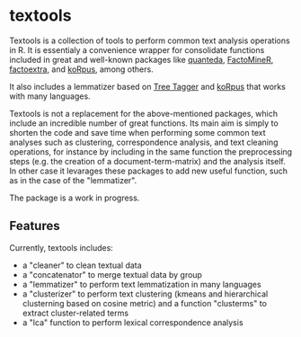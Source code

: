 # textools

Textools is a collection of tools to perform common text analysis operations in R. It is essentialy a convenience wrapper for consolidate functions included in great and well-known packages like [quanteda](https://quanteda.io/), [FactoMineR](http://factominer.free.fr/), [factoextra](https://github.com/kassambara/factoextra), and [koRpus](https://cran.r-project.org/web/packages/koRpus/vignettes/koRpus_vignette.html), among others. 

It also includes a lemmatizer based on [Tree Tagger](https://www.cis.uni-muenchen.de/~schmid/tools/TreeTagger/) and [koRpus](https://cran.r-project.org/web/packages/koRpus/vignettes/koRpus_vignette.html) that works with many languages.

Textools is not a replacement for the above-mentioned packages, which include an incredible number of great functions. Its main aim is simply to shorten the code and save time when performing some common text analyses such as clustering, correspondence analysis, and text cleaning operations, for instance by including in the same function the preprocessing steps (e.g. the creation of a document-term-matrix) and the analysis itself. In other case it levarages these packages to add new useful function, such as in the case of the "lemmatizer".

The package is a work in progress.

## Features

Currently, textools includes:
* a "cleaner" to clean textual data
* a "concatenator" to merge textual data by group
* a "lemmatizer" to perform text lemmatization in many languages
* a "clusterizer" to perform text clustering (kmeans and hierarchical clusterning based on cosine metric) and a function "clusterms" to extract cluster-related terms 
* a "lca" function to perform lexical correspondence analysis

